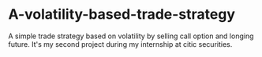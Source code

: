 # A-volatility-based-trade-strategy
A simple trade strategy based on volatility by selling call option and longing future. It's my second project during my internship at citic securities.
